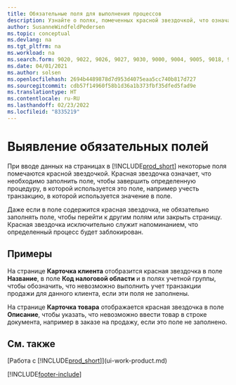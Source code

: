 ```yaml
---
title: Обязательные поля для выполнения процессов
description: Узнайте о полях, помеченных красной звездочкой, что означает, они являются обязательными и должны быть заполнены для завершения процесса.
author: SusanneWindfeldPedersen
ms.topic: conceptual
ms.devlang: na
ms.tgt_pltfrm: na
ms.workload: na
ms.search.form: 9020, 9022, 9026, 9027, 9030, 9000, 9004, 9005, 9018, 9006, 9007, 9010, 9016, 9017
ms.date: 04/01/2021
ms.author: solsen
ms.openlocfilehash: 2694b4489878d7d953d4075eaa5cc740b817d727
ms.sourcegitcommit: cdb57f14960f58b1d36a1b373fbf35dfed5fad9e
ms.translationtype: HT
ms.contentlocale: ru-RU
ms.lasthandoff: 02/23/2022
ms.locfileid: "8335219"
---
```

# <a name="detecting-mandatory-fields"></a>Выявление обязательных полей
При вводе данных на страницах в [!INCLUDE[prod_short](includes/prod_short.md)] некоторые поля помечаются красной звездочкой. Красная звездочка означает, что необходимо заполнить поле, чтобы завершить определенную процедуру, в которой используется это поле, например учесть транзакцию, в которой используется значение в поле.

Даже если в поле содержится красная звездочка, не обязательно заполнять поле, чтобы перейти к другим полям или закрыть страницу. Красная звездочка исключительно служит напоминанием, что определенный процесс будет заблокирован.

## <a name="examples"></a>Примеры
На странице **Карточка клиента** отобразится красная звездочка в поле **Название**, в поле **Код налоговой области** и в полях учетной группы, чтобы обозначить, что невозможно выполнить учет транзакции продажи для данного клиента, если эти поля не заполнены.

На странице **Карточка товара** отображается красная звездочка в поле **Описание**, чтобы указать, что невозможно ввести товар в строке документа, например в заказе на продажу, если это поле не заполнено.

## <a name="see-also"></a>См. также
[Работа с [!INCLUDE[prod_short](includes/prod_short.md)]](ui-work-product.md)


[!INCLUDE[footer-include](includes/footer-banner.md)]